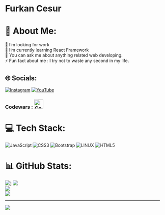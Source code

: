 # Furkan Cesur

# 💫 About Me:
🔭 I’m looking for work <br>🌱 I’m currently learning React Framework<br>💬 You can ask me about anything related web developing.<br>⚡ Fun fact about me : I try not to waste any second in my life.


## 🌐 Socials:
[![Instagram](https://img.shields.io/badge/Instagram-%23E4405F.svg?logo=Instagram&logoColor=white)](https://instagram.com/codingwithcesur) [![YouTube](https://img.shields.io/badge/YouTube-%23FF0000.svg?logo=YouTube&logoColor=white)](https://youtube.com/@codingwithcesur9955) 

### Codewars : [<img alt="CodeWars" src="https://docs.codewars.com/logo.svg" alt="Codewars" width="30px"/>](https://www.codewars.com/users/abkrew)

# 💻 Tech Stack:
![JavaScript](https://img.shields.io/badge/javascript-%23323330.svg?style=for-the-badge&logo=javascript&logoColor=%23F7DF1E) ![CSS3](https://img.shields.io/badge/css3-%231572B6.svg?style=for-the-badge&logo=css3&logoColor=white) ![Bootstrap](https://img.shields.io/badge/bootstrap-%23563D7C.svg?style=for-the-badge&logo=bootstrap&logoColor=white) ![LINUX](https://img.shields.io/badge/Linux-FCC624?style=for-the-badge&logo=linux&logoColor=black) ![HTML5](https://img.shields.io/badge/html5-%23E34F26.svg?style=for-the-badge&logo=html5&logoColor=white)
# 📊 GitHub Stats:
![](https://github-readme-stats-sigma-five.vercel.app/api?username=codingwithcesur)]
![](https://github-readme-stats.-sigma-fivevercel.app/api?username=codingwithcesur&theme=blueberry&hide_border=false&include_all_commits=false&count_private=false)<br/>
![](https://github-readme-streak-stats.herokuapp.com/?user=codingwithcesur&theme=blueberry&hide_border=false)<br/>
![](https://github-readme-stats.vercel.app/api/top-langs/?username=codingwithcesur&theme=blueberry&hide_border=false&include_all_commits=false&count_private=false&layout=compact)

---
[![](https://visitcount.itsvg.in/api?id=codingwithcesur&icon=0&color=0)](https://visitcount.itsvg.in)

